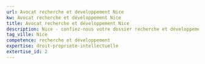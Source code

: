 ```yaml
---
url: Avocat recherche et developpement Nice
kw: Avocat recherche et développement Nice
title: Avocat recherche et développement Nice
description: Nice - confiez-nous votre dossier recherche et développement
tag_ville: Nice
competence: recherche et développement
expertise: droit-propriete-intellectuelle
extertise_id: 2
---
```

